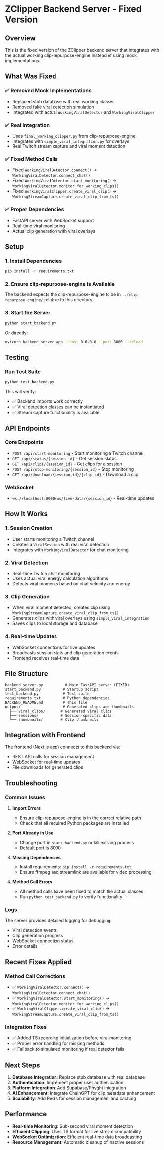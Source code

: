 # ZClipper Backend Server - Fixed Version

## Overview
This is the fixed version of the ZClipper backend server that integrates with the actual working clip-repurpose-engine instead of using mock implementations.

## What Was Fixed

### ✅ **Removed Mock Implementations**
- Replaced stub database with real working classes
- Removed fake viral detection simulation
- Integrated with actual `WorkingViralDetector` and `WorkingViralClipper`

### ✅ **Real Integration**
- Uses `final_working_clipper.py` from clip-repurpose-engine
- Integrates with `simple_viral_integration.py` for overlays
- Real Twitch stream capture and viral moment detection

### ✅ **Fixed Method Calls**
- Fixed `WorkingViralDetector.connect()` → `WorkingViralDetector.connect_chat()`
- Fixed `WorkingViralDetector.start_monitoring()` → `WorkingViralDetector.monitor_for_working_clips()`
- Fixed `WorkingViralClipper.create_viral_clip()` → `WorkingStreamCapture.create_viral_clip_from_ts()`

### ✅ **Proper Dependencies**
- FastAPI server with WebSocket support
- Real-time viral monitoring
- Actual clip generation with viral overlays

## Setup

### 1. Install Dependencies
```bash
pip install -r requirements.txt
```

### 2. Ensure clip-repurpose-engine is Available
The backend expects the clip-repurpose-engine to be in `../clip-repurpose-engine/` relative to this directory.

### 3. Start the Server
```bash
python start_backend.py
```

Or directly:
```bash
uvicorn backend_server:app --host 0.0.0.0 --port 8000 --reload
```

## Testing

### Run Test Suite
```bash
python test_backend.py
```

This will verify:
- ✅ Backend imports work correctly
- ✅ Viral detection classes can be instantiated
- ✅ Stream capture functionality is available

## API Endpoints

### Core Endpoints
- `POST /api/start-monitoring` - Start monitoring a Twitch channel
- `GET /api/status/{session_id}` - Get session status
- `GET /api/clips/{session_id}` - Get clips for a session
- `POST /api/stop-monitoring/{session_id}` - Stop monitoring
- `GET /api/download/{session_id}/{clip_id}` - Download a clip

### WebSocket
- `ws://localhost:8000/ws/live-data/{session_id}` - Real-time updates

## How It Works

### 1. **Session Creation**
- User starts monitoring a Twitch channel
- Creates a `ViralSession` with real viral detection
- Integrates with `WorkingViralDetector` for chat monitoring

### 2. **Viral Detection**
- Real-time Twitch chat monitoring
- Uses actual viral energy calculation algorithms
- Detects viral moments based on chat velocity and energy

### 3. **Clip Generation**
- When viral moment detected, creates clip using `WorkingStreamCapture.create_viral_clip_from_ts()`
- Generates clips with viral overlays using `simple_viral_integration`
- Saves clips to local storage and database

### 4. **Real-time Updates**
- WebSocket connections for live updates
- Broadcasts session stats and clip generation events
- Frontend receives real-time data

## File Structure

```
backend_server.py          # Main FastAPI server (FIXED)
start_backend.py          # Startup script
test_backend.py           # Test suite
requirements.txt          # Python dependencies
BACKEND_README.md         # This file
output/                   # Generated clips and thumbnails
  ├── viral_clips/       # Generated viral clips
  ├── sessions/          # Session-specific data
  └── thumbnails/        # Clip thumbnails
```

## Integration with Frontend

The frontend (Next.js app) connects to this backend via:
- REST API calls for session management
- WebSocket for real-time updates
- File downloads for generated clips

## Troubleshooting

### Common Issues

1. **Import Errors**
   - Ensure clip-repurpose-engine is in the correct relative path
   - Check that all required Python packages are installed

2. **Port Already in Use**
   - Change port in `start_backend.py` or kill existing process
   - Default port is 8000

3. **Missing Dependencies**
   - Install requirements: `pip install -r requirements.txt`
   - Ensure ffmpeg and streamlink are available for video processing

4. **Method Call Errors**
   - All method calls have been fixed to match the actual classes
   - Run `python test_backend.py` to verify functionality

### Logs
The server provides detailed logging for debugging:
- Viral detection events
- Clip generation progress
- WebSocket connection status
- Error details

## Recent Fixes Applied

### Method Call Corrections
- ✅ `WorkingViralDetector.connect()` → `WorkingViralDetector.connect_chat()`
- ✅ `WorkingViralDetector.start_monitoring()` → `WorkingViralDetector.monitor_for_working_clips()`
- ✅ `WorkingViralClipper.create_viral_clip()` → `WorkingStreamCapture.create_viral_clip_from_ts()`

### Integration Fixes
- ✅ Added TS recording initialization before viral monitoring
- ✅ Proper error handling for missing methods
- ✅ Fallback to simulated monitoring if real detector fails

## Next Steps

1. **Database Integration**: Replace stub database with real database
2. **Authentication**: Implement proper user authentication
3. **Platform Integration**: Add Supabase/Phyght integration
4. **AI Enhancement**: Integrate ChainGPT for clip metadata enhancement
5. **Scalability**: Add Redis for session management and caching

## Performance

- **Real-time Monitoring**: Sub-second viral moment detection
- **Efficient Clipping**: Uses TS format for live stream compatibility
- **WebSocket Optimization**: Efficient real-time data broadcasting
- **Resource Management**: Automatic cleanup of inactive sessions
